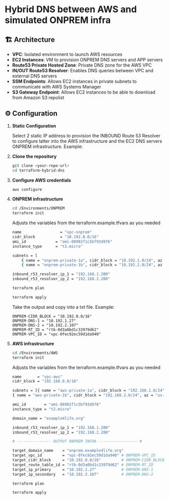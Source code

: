 # Hybrid DNS between AWS and simulated ONPREM infra

## 🏗️ Architecture

- **VPC**: Isolated environment to launch AWS resources
- **EC2 Instances**: VM to provision ONPREM DNS servers and APP servers
- **Route53 Private Hosted Zone**: Private DNS zone for the AWS VPC
- **IN/OUT Route53 Resolver**: Enables DNS queries between VPC and external DNS servers
- **SSM Endpoints**: Allows EC2 instances in private subnets to communicate with AWS Systems Manager
- **S3 Gateway Endpoint**: Allows EC2 instances to be able  to download from Amazon S3 repolist

## ⚙️ Configuration

1. **Static Configuration**

    Select 2 static IP address to provision the INBOUND Route 53 Resolver to configure latter into the AWS infrastructure
    and the EC2 DNS servers ONPREM infrastructure. Example:
  
2. **Clone the repository**

   ```bash
   git clone <your-repo-url>
   cd terraform-hybrid-dns
   ```
3. **Configure AWS credentials**

   ```bash
   aws configure
   ```

4. **ONPREM infrastructure**

   ```bash
   cd /Environments/ONPREM
   terraform init
   ```
   Adjusts the variables from the terraform.example.tfvars as you needed

    ```bash
    name                 = "vpc-onprem"
    cidr_block           = "10.192.0.0/16"
    ami_id             = "ami-08982f1c5bf93d976"
    instance_type      = "t2.micro"

    subnets = [
        { name = "onprem-private-1a", cidr_block = "10.192.1.0/24", az = "us-east-1a" },
        { name = "onprem-private-1b", cidr_block = "10.192.2.0/24", az = "us-east-1b" }]

    inbound_r53_resolver_ip_1 = "192.168.1.200"
    inbound_r53_resolver_ip_2 = "192.168.2.200"
   ```
   ```bash
   terraform plan
   ```

   ```bash
   terraform apply
   ```

   Take the output and copy into a txt file. Example:
    ```hcl
    ONPREM-CIDR_BLOCK = "10.192.0.0/16"
    ONPREM-DNS-1 = "10.192.1.27"
    ONPREM-DNS-2 = "10.192.2.107"
    ONPREM-RT_ID = "rtb-0d3a0bd1c33979d62"
    ONPREM-VPC_ID = "vpc-0fec92ec59d1da940"

5. **AWS infrastructure**

   ```bash
   cd /Environments/AWS
   terraform init
   ```
    Adjusts the variables from the terraform.example.tfvars as you needed

    ```bash
    name       = "vpc-aws"
    cidr_block = "192.168.0.0/16"

    subnets = [{ name = "aws-private-1a", cidr_block = "192.168.1.0/24", az = "us-east-1a" },
    { name = "aws-private-1b", cidr_block = "192.168.2.0/24", az = "us-east-1b" }]

    ami_id        = "ami-08982f1c5bf93d976"
    instance_type = "t2.micro"

    domain_name = "example4life.org"

    inbound_r53_resolver_ip_1 = "192.168.1.200"
    inbound_r53_resolver_ip_2 = "192.168.2.200"

    # --------------- OUTPUT ONPREM INFRA ----------------- #

    target_domain_name    = "onprem.example4life.org"
    target_vpc_id         = "vpc-0fec92ec59d1da940" # ONPREM-VPC_ID
    target_cidr_block     = "10.192.0.0/16"         # ONPREM-CIDR_BLOCK
    target_route_table_id = "rtb-0d3a0bd1c33979d62" # ONPREM-RT_ID
    target_ip_primary     = "10.192.1.27"           # ONPREM-DNS-1
    target_ip_secondary   = "10.192.2.107"          # ONPREM-DNS-2
     ```

    ```bash
    terraform plan
    ```

    ```bash
    terraform apply
    ```